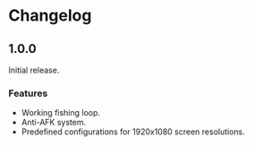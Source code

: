 # Changelog

## 1.0.0

Initial release.

### Features

- Working fishing loop.
- Anti-AFK system.
- Predefined configurations for 1920x1080 screen resolutions.
